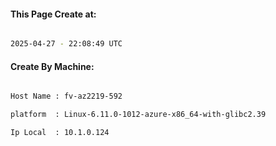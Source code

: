 
   
#### This Page Create at:

```bash

2025-04-27 - 22:08:49 UTC

```

#### Create By Machine:

```bash

Host Name : fv-az2219-592

platform  : Linux-6.11.0-1012-azure-x86_64-with-glibc2.39

Ip Local  : 10.1.0.124

```

